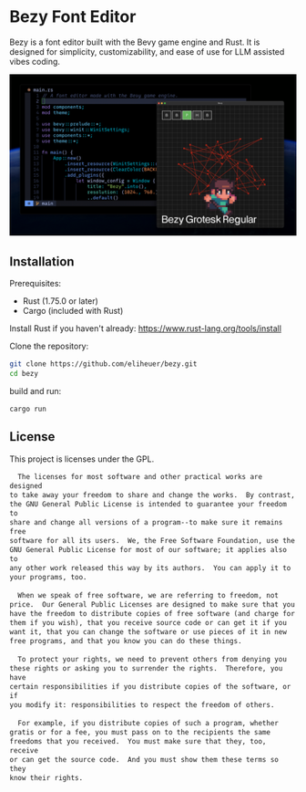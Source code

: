 # Bezy Font Editor

Bezy is a font editor built with the Bevy game engine and Rust. It is designed for simplicity, customizability, and ease of use for LLM assisted vibes coding. 

![Bezy Font Editor Screenshot](docs/images/bezy-screenshot-001.png)

## Installation


Prerequisites:
- Rust (1.75.0 or later)
- Cargo (included with Rust)

Install Rust if you haven't already: https://www.rust-lang.org/tools/install

Clone the repository:
```bash
git clone https://github.com/eliheuer/bezy.git
cd bezy
```

build and run:
```
cargo run
```

## License

This project is licenses under the GPL.

```
  The licenses for most software and other practical works are designed
to take away your freedom to share and change the works.  By contrast,
the GNU General Public License is intended to guarantee your freedom to
share and change all versions of a program--to make sure it remains free
software for all its users.  We, the Free Software Foundation, use the
GNU General Public License for most of our software; it applies also to
any other work released this way by its authors.  You can apply it to
your programs, too.

  When we speak of free software, we are referring to freedom, not
price.  Our General Public Licenses are designed to make sure that you
have the freedom to distribute copies of free software (and charge for
them if you wish), that you receive source code or can get it if you
want it, that you can change the software or use pieces of it in new
free programs, and that you know you can do these things.

  To protect your rights, we need to prevent others from denying you
these rights or asking you to surrender the rights.  Therefore, you have
certain responsibilities if you distribute copies of the software, or if
you modify it: responsibilities to respect the freedom of others.

  For example, if you distribute copies of such a program, whether
gratis or for a fee, you must pass on to the recipients the same
freedoms that you received.  You must make sure that they, too, receive
or can get the source code.  And you must show them these terms so they
know their rights.
```



